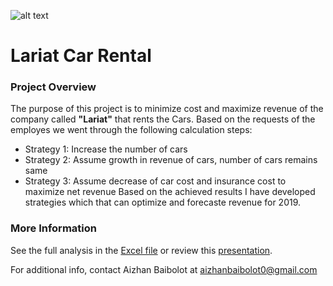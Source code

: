 ![alt text](https://github.com/Aizhanbaibolot/Car_Rental/blob/main/car_1.jpg)
# **Lariat Car Rental**
### Project Overview <p>
The purpose of this  project is to minimize cost and maximize revenue of the company called **"Lariat"** that rents the Cars. Based on the requests of the employes 
we went through the following calculation steps:
* Strategy 1: Increase the number of cars
* Strategy 2: Assume growth in revenue of cars, number of cars remains same
* Strategy 3: Assume decrease of car cost and insurance cost to maximize net revenue
Based on the achieved results I have developed strategies which that can optimize and forecaste revenue for 2019. 

### More Information
See the full analysis in the [Excel file](https://github.com/Aizhanbaibolot/Car_Rental/blob/main/capstone%201.xlsx) or review this [presentation](https://github.com/Aizhanbaibolot/Car_Rental/blob/main/Capstone%201.pptx).

For additional info, contact Aizhan Baibolot at []()aizhanbaibolot0@gmail.com
